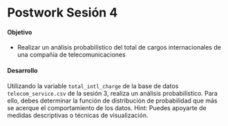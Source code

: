# Postwork Sesión 4

#### Objetivo

- Realizar un análisis probabilístico del total de cargos internacionales de una compañía de telecomunicaciones

#### Desarrollo

Utilizando la variable `total_intl_charge` de la base de datos `telecom_service.csv` de la sesión 3, realiza un análisis probabilístico. Para ello, debes determinar la función de distribución de probabilidad que más se acerque el comportamiento de los datos.
Hint: Puedes apoyarte de medidas descriptivas o técnicas de visualización.
